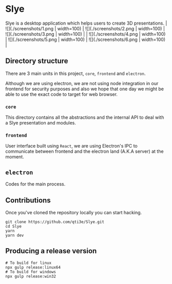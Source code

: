 # Slye
Slye is a desktop application which helps users to create 3D presentations.
| ![](./screenshots/1.png | width=100) | ![](./screenshots/2.png | width=100) | ![](./screenshots/3.png | width=100) |
| ![](./screenshots/4.png | width=100) | ![](./screenshots/5.png | width=100) | ![](./screenshots/6.png | width=100) |

## Directory structure
There are 3 main units in this project, `core`, `frontend` and `electron`.

Although we are using electron, we are not using node integration in our
frontend for security purposes and also we hope that one day we might be
able to use the exact code to target for web browser.

### `core`
This directory contains all the abstractions and the internal API to deal with a
Slye presentation and modules.

### `frontend`
User interface built using `React`, we are using Electron's IPC to communicate
between frontend and the electron land (A.K.A server) at the moment.

## `electron`
Codes for the main process.

## Contributions
Once you've cloned the repository locally you can start hacking.
```
git clone https://github.com/qti3e/Slye.git
cd Slye
yarn
yarn dev
```

## Producing a release version
```
# To build for linux
npx gulp release:linux64
# To build for windows
npx gulp release:win32
```

